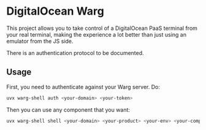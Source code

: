 # DigitalOcean Warg

This project allows you to take control of a DigitalOcean PaaS terminal from
your real terminal, making the experience a lot better than just using an
emulator from the JS side.

There is an authentication protocol to be documented.

## Usage

First, you need to authenticate against your Warg server. Do:

```bash
uvx warg-shell auth <your-domain> <your-token>
```

Then you can use any component that you want:

```bash
uvx warg-shell shell <your-domain> <your-product> <your-env> <your-component>
```
